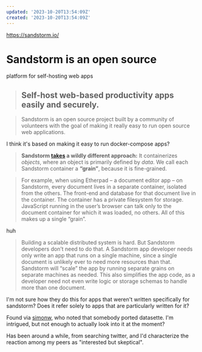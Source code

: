 ```yaml
---
updated: '2023-10-20T13:54:09Z'
created: '2023-10-20T13:54:09Z'
---
```

https://sandstorm.io/

# **Sandstorm** is an open source  
platform for self-hosting web apps

> ## Self-host web-based productivity apps easily and securely.

> Sandstorm is an open source project built by a community of volunteers with the goal of making it really easy to run open source web applications.

I think it's based on making it easy to run docker-compose apps?

> **Sandstorm [takes](https://sandstorm.io/how-it-works) a wildly different approach:** It containerizes _objects_, where an object is primarily defined by _data_. We call each Sandstorm container a **“grain”**, because it is fine-grained.

> For example, when using Etherpad – a document editor app – on Sandstorm, every document lives in a separate container, isolated from the others. The front-end and database for that document live in the container. The container has a private filesystem for storage. JavaScript running in the user’s browser can talk only to the document container for which it was loaded, no others. All of this makes up a single “grain”.

huh

> Building a scalable distributed system is hard. But Sandstorm developers don’t need to do that. A Sandstorm app developer needs only write an app that runs on a single machine, since a single document is unlikely ever to need more resources than that. Sandstorm will “scale” the app by running separate grains on separate machines as needed. This also simplifies the app code, as a developer need not even write logic or storage schemas to handle more than one document.

I'm not sure how they do this for apps that weren't written specifically for sandstorm? Does it refer solely to apps that are particularly written for it?

Found via [simonw](https://twitter.com/simonw/status/1570609229580627968), who noted that somebody ported datasette. I'm intrigued, but not enough to actually look into it at the moment?

Has been around a while, from searching twitter, and I'd characterize the reaction among my peers as "interested but skeptical".